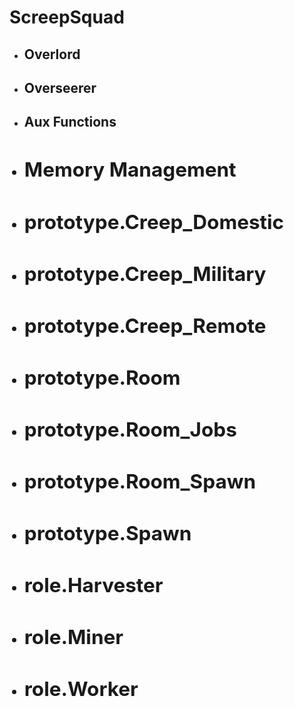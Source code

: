 # ScreepSquad
<ul>
  <li><h2>Overlord</h2></li>
  <li><h2>Overseerer</h2></li>
  <li><h2>Aux Functions</h2</li>
  <li><h2>Memory Management</h2></li>
  <li><h2>prototype.Creep_Domestic</h2></li>
  <li><h2>prototype.Creep_Military</h2></li>
  <li><h2>prototype.Creep_Remote</h2></li>
  <li><h2>prototype.Room</h2></li>
  <li><h2>prototype.Room_Jobs</h2></li>
  <li><h2>prototype.Room_Spawn</h2></li>
  <li><h2>prototype.Spawn</h2></li>
  <li><h2>role.Harvester</h2></li>
  <li><h2>role.Miner</h2></li>
  <li><h2>role.Worker</h2></li>
</ul>
